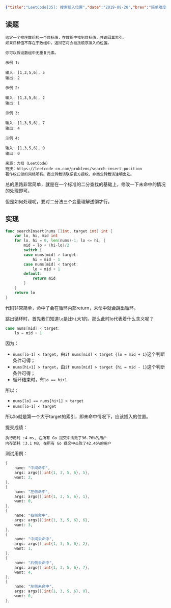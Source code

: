 ```json lw-blog-meta
{"title":"LeetCode[35]: 搜索插入位置","date":"2019-08-20","brev":"简单难度。如果弄懂了二分法的关键，这种题目就非常简单了。","tags":["算法与数据结构"]}
```



## 读题

```text
给定一个排序数组和一个目标值，在数组中找到目标值，并返回其索引。
如果目标值不存在于数组中，返回它将会被按顺序插入的位置。

你可以假设数组中无重复元素。

示例 1:

输入: [1,3,5,6], 5
输出: 2

示例 2:

输入: [1,3,5,6], 2
输出: 1

示例 3:

输入: [1,3,5,6], 7
输出: 4

示例 4:

输入: [1,3,5,6], 0
输出: 0

来源：力扣（LeetCode）
链接：https://leetcode-cn.com/problems/search-insert-position
著作权归领扣网络所有。商业转载请联系官方授权，非商业转载请注明出处。
```

总的思路非常简单，就是在一个标准的二分查找的基础上，修改一下未命中的情况的处理即可。

但是如何处理呢，要对二分法三个变量理解透彻才行。

## 实现

```go
func searchInsert(nums []int, target int) int {
    var lo, hi, mid int
    for lo, hi = 0, len(nums)-1; lo <= hi; {
        mid = lo + (hi-lo)/2
        switch {
        case nums[mid] > target:
            hi = mid - 1
        case nums[mid] < target:
            lo = mid + 1
        default:
            return mid
        }
    }
    return lo
}
```

代码非常简单，命中了会在循环内部return，未命中就会跳出循环。

跳出循环时，首先我们知道`lo`是比`hi`大1的。那么此时lo代表着什么含义呢？

```go
case nums[mid] < target:
    lo = mid + 1
```

因为：

- `nums[lo-1] < target`，由`if nums[mid] < target {lo = mid + 1}`这个判断条件可得；
- `nums[hi+1] > target`，由`if nums[mid] > target {hi = mid - 1}`这个判断条件可得；
- 循环结束时，有`lo == hi+1`

所以：

- `nums[lo] == nums[hi+1] > target`
- `nums[lo-1] < target`

所以lo就是第一个大于target的索引，即未命中情况下，应该插入的位置。

提交成绩：

```text
执行用时 :4 ms, 在所有 Go 提交中击败了96.76%的用户
内存消耗 :3.1 MB, 在所有 Go 提交中击败了42.46%的用户
```

测试用例：

```go
{
    name: "中间命中",
    args: args{[]int{1, 3, 5, 6}, 5},
    want: 2,
},
{
    name: "左侧命中",
    args: args{[]int{1, 3, 5, 6}, 1},
    want: 0,
},
{
    name: "右侧命中",
    args: args{[]int{1, 3, 5, 6}, 6},
    want: 3,
},
{
    name: "中间未命中",
    args: args{[]int{1, 3, 5, 6}, 2},
    want: 1,
},
{
    name: "右侧未命中",
    args: args{[]int{1, 3, 5, 6}, 7},
    want: 4,
},
{
    name: "左侧未命中",
    args: args{[]int{1, 3, 5, 6}, 0},
    want: 0,
},
```
